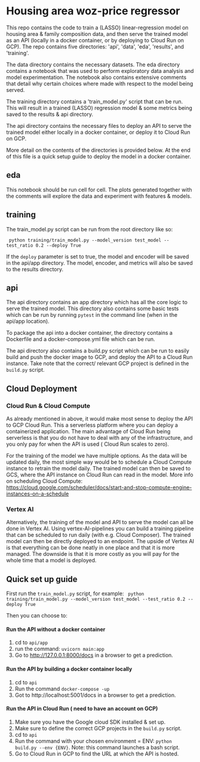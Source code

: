 # Housing area woz-price regressor

This repo contains the code to train a (LASSO) linear-regression model on housing area & family composition
data, and then serve the trained model as an API (locally in a docker container, or by deploying to
Cloud Run on GCP). The repo contains five directories: 'api',
'data', 'eda', 'results', and 'training'. 

The data directory contains the necessary datasets. The eda directory contains a notebook that was
used to perform exploratory data analysis and model experimentation. The notebook also contains
extensive comments that detail why certain choices where made with respect to the model being 
served.

The training directory contains a 'train_model.py' script that can be run. This will result in
a trained (LASSO) regression model & some metrics being saved to the results & api directory. 

The api directory contains the necessary files to deploy an API to serve the trained model either
locally in a docker container, or deploy it to Cloud Run on GCP. 

More detail on the contents of the directories is provided below. At the end of this file is 
a quick setup guide to deploy the model in a docker container. 

## eda
This notebook should be run cell for cell. The plots generated together with the comments will
explore the data and experiment with features & models. 

## training
The train_model.py script can be run from the root directory like so:

`` python training/train_model.py --model_version test_model --test_ratio 0.2 --deploy True``

If the `deploy` parameter is set to true, the model and encoder will be saved in the api/app directory.
The model, encoder, and metrics will also be saved to the results directory.

## api
The api directory contains an app directory which has all the core logic to serve the trained model.
This directory also contains some basic tests which can be run by running `pytest` in the command line (when in the api/app location).

To package the api into a docker container, the directory contains a Dockerfile and a docker-compose.yml file which can be run.

The api directory also contains a build.py script which can be run to easily build and push the docker image to GCP,
and deploy the API to a Cloud Run instance. Take note that the correct/ relevant GCP project is defined in the ``build.py`` script.

## Cloud Deployment 

### Cloud Run & Cloud Compute
As already mentioned in above, it would make most sense to deploy the API to GCP Cloud Run. 
This a serverless platform where you can deploy a containerized application. The main advantage of
Cloud Run being serverless is that you do not have to deal with any of the infrastructure, and
you only pay for when the API is used ( Cloud Run scales to zero). 

For the training of the model we have multiple options. As the data will be updated daily, the most
simple way would be to schedule a Cloud Compute instance to retrain the model daily. The trained 
model can then be saved to GCS, where the API instance on Cloud Run can read in the model. More info
on scheduling Cloud Compute: https://cloud.google.com/scheduler/docs/start-and-stop-compute-engine-instances-on-a-schedule

### Vertex AI
Alternatively, the training of the model and API to serve the model can all be done in Vertex AI.
Using vertex-AI-pipelines you can build a training pipeline that can be scheduled to run daily (with
e.g. Cloud Composer). The trained model can then be directly deployed to an endpoint. The upside of
Vertex AI is that everything can be done neatly in one place and that it is more managed. The downside
is that it is more costly as you will pay for the whole time that a model is deployed. 

## Quick set up guide

First run the ``train_model.py`` script, for example: `` python training/train_model.py --model_version test_model --test_ratio 0.2 --deploy True``

Then you can choose to:
#### Run the API without a docker container
1. cd to ``api/app``
2. run the command: ``uvicorn main:app``
3. Go to http://127.0.0.1:8000/docs in a browser to get a prediction. 

#### Run the API by building a docker container locally
1. cd to ``api``
2. Run the command ``docker-compose -up``
3. Got to http://localhost:5001/docs in a browser to get a prediction.

#### Run the API in Cloud Run ( need to have an account on GCP)
1. Make sure you have the Google cloud SDK installed & set up.
2. Make sure to define the correct GCP projects in the ``build.py`` script.
3. cd to ``api``
4. Run the command with your chosen environment = ENV: ``python build.py --env {ENV}``. Note: this command launches a bash script. 
5. Go to Cloud Run in GCP to find the URL at which the API is hosted. 


